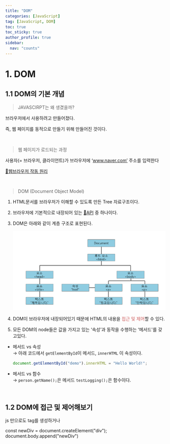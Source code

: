 ```yaml
---
title: "DOM"
categories: [JavaScript]
tag: [JavaScript, DOM]
toc: true
toc_sticky: true
author_profile: true
sidebar:
  nav: "counts"
---
```


# 1. DOM

## 1.1 DOM의 기본 개념

> JAVASCIRPT는 왜 생겼을까?

브라우저에서 사용하려고 만들어졌다.

즉, 웹 페이지를 동적으로 만들기 위해 만들어진 것이다.

<br>

> 웹 페이지가 로드되는 과정

사용자(= 브라우저, 클라이언트)가 브라우저에 ‘www.naver.com’ 주소를 입력한다

[🔖웹브라우저 작동 원리](https://velog.io/@sieunpark/Network-%EC%9B%B9%EB%B8%8C%EB%9D%BC%EC%9A%B0%EC%A0%80-%EC%9E%91%EB%8F%99-%EC%9B%90%EB%A6%AC)

<br>

> DOM (Document Object Model)

1. HTML문서를 브라우저가 이해할 수 있도록 만든 Tree 자료구조이다.
2. 브라우저에 기본적으로 내장되어 있는 [🔖API](https://velog.io/@sieunpark/OS-API%EC%99%80-REST-API) 중 하나이다.
3. DOM은 아래와 같이 계층 구조로 표현된다.<br>

   ![](/assets/images/2024/2024-01-04-20-20-55.png)

4. DOM이 브라우저에 내장되어있기 때문에 HTML의 내용을 <span style="color:indianred">접근 및 제어</span>할 수 있다.

5. 모든 DOM의 node들은 값을 가지고 있는 ‘속성’과 동작을 수행하는 ‘메서드'를 갖고있다.

- 메서드 vs 속성<br>
  → 아래 코드에서 `getElementById`이 메서드, `innerHTML` 이 속성이다.

  ```js
  document.getElementById("demo").innerHTML = "Hello World!";
  ```

- 메서드 vs 함수<br>
  → `person.getName();`은 메서드 `testLogging();`은 함수이다.

<br>

## 1.2 DOM에 접근 및 제어해보기

js 만으로도 tag를 생성하거나

const newDiv = document.createElement("div");
document.body.append("newDiv")
